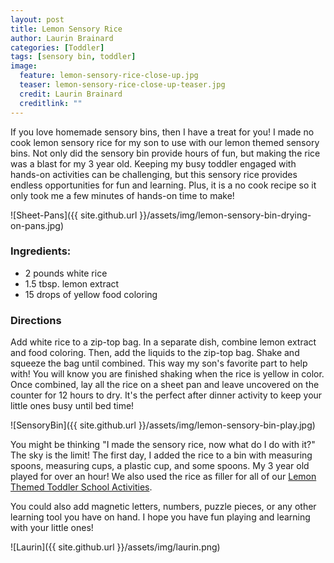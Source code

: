 ```yaml
---
layout: post
title: Lemon Sensory Rice
author: Laurin Brainard
categories: [Toddler]
tags: [sensory bin, toddler]
image:
  feature: lemon-sensory-rice-close-up.jpg
  teaser: lemon-sensory-rice-close-up-teaser.jpg
  credit: Laurin Brainard
  creditlink: ""
---
```

If you love homemade sensory bins, then I have a treat for you! I made no cook lemon sensory rice for my son to use with our lemon themed sensory bins. Not only did the sensory bin provide hours of fun, but making the rice was a blast for my 3 year old. Keeping my busy toddler engaged with hands-on activities can be challenging, but this sensory rice provides endless opportunities for fun and learning. Plus, it is a no cook recipe so it only took me a few minutes of hands-on time to make!

![Sheet-Pans]({{ site.github.url }}/assets/img/lemon-sensory-bin-drying-on-pans.jpg) 
### Ingredients:
- 2 pounds white rice
- 1.5 tbsp. lemon extract
- 15 drops of yellow food coloring

### Directions
Add white rice to a zip-top bag. In a separate dish, combine lemon extract and food coloring. Then, add the liquids to the zip-top bag. Shake and squeeze the bag until combined. This way my son's favorite part to help with! You will know you are finished shaking when the rice is yellow in color. Once combined, lay all the rice on a sheet pan and leave uncovered on the counter for 12 hours to dry. It's the perfect after dinner activity to keep your little ones busy until bed time!

<script type="text/javascript">
amzn_assoc_placement = "adunit0";
amzn_assoc_tracking_id = "theprimarybra-20";
amzn_assoc_ad_mode = "manual";
amzn_assoc_ad_type = "smart";
amzn_assoc_marketplace = "amazon";
amzn_assoc_region = "US";
amzn_assoc_linkid = "bbcd925581a58960a45b1f98fe71e33e";
amzn_assoc_search_bar = "true";
amzn_assoc_title = "Grab these items to make your Lemon Sensory Rice!";
amzn_assoc_asins = "B07F2TFN7R,B0092VRIFS,B000V8BJVU,B003UEGZNE";
</script>
<script src="//z-na.amazon-adsystem.com/widgets/onejs?MarketPlace=US"></script>

![SensoryBin]({{ site.github.url }}/assets/img/lemon-sensory-bin-play.jpg)

You might be thinking "I made the sensory rice, now what do I do with it?" The sky is the limit! The first day, I added the rice to a bin with measuring spoons, measuring cups, a plastic cup, and some spoons. My 3 year old played for over an hour! We also used the rice as filler for all of our [Lemon Themed Toddler School Activities](https://www.teacherspayteachers.com/Product/Toddler-Lesson-Plans-Lemon-Themed-Lessons-50-off-Halfway-Sale-4616157?utm_source=My%20Blog&utm_campaign=Lemon%20Sensory%20Rice%20Toddler%20School%20Link). 

You could also add magnetic letters, numbers, puzzle pieces, or any other learning tool you have on hand. I hope you have fun playing and learning with your little ones!

![Laurin]({{ site.github.url }}/assets/img/laurin.png)